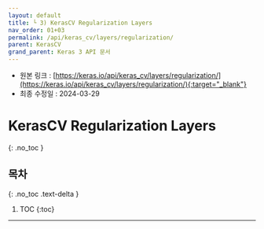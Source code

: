 ```yaml
---
layout: default
title: └ 3) KerasCV Regularization Layers
nav_order: 01+03
permalink: /api/keras_cv/layers/regularization/
parent: KerasCV
grand_parent: Keras 3 API 문서
---
```


* 원본 링크 : [https://keras.io/api/keras_cv/layers/regularization/](https://keras.io/api/keras_cv/layers/regularization/){:target="_blank"}
* 최종 수정일 : 2024-03-29

# KerasCV Regularization Layers
{: .no_toc }

## 목차
{: .no_toc .text-delta }

1. TOC
{:toc}

---
